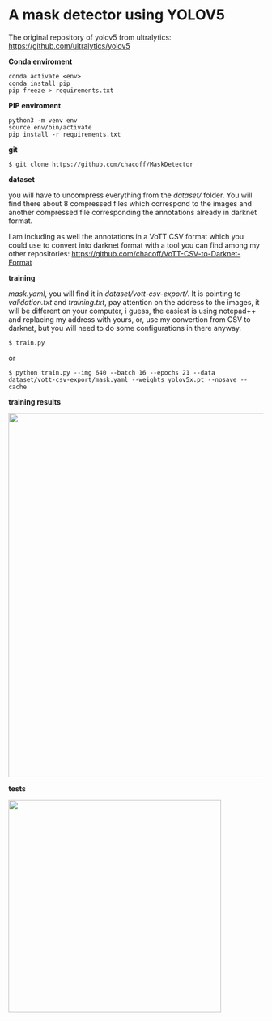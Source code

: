 # A mask detector using YOLOV5

The original repository of yolov5 from ultralytics: https://github.com/ultralytics/yolov5

**Conda enviroment**
```
conda activate <env>
conda install pip
pip freeze > requirements.txt
```
**PIP enviroment**
```
python3 -m venv env
source env/bin/activate
pip install -r requirements.txt
```

**git**
```
$ git clone https://github.com/chacoff/MaskDetector
```

**dataset**

you will have to uncompress everything from the *dataset/* folder. You will find there about 8 compressed files which correspond to the images and another compressed file corresponding the annotations already in darknet format. 

I am including as well the annotations in a VoTT CSV format which you could use to convert into darknet format with a tool you can find among my other repositories: https://github.com/chacoff/VoTT-CSV-to-Darknet-Format


**training**

*mask.yaml*, you will find it in *dataset/vott-csv-export/*. It is pointing to *validation.txt* and *training.txt*, pay attention on the address to the images, it will be different on your computer, i guess, the easiest is using notepad++ and replacing my address with yours, or, use my convertion from CSV to darknet, but you will need to do some configurations in there anyway.

```
$ train.py 
```
or
```
$ python train.py --img 640 --batch 16 --epochs 21 --data dataset/vott-csv-export/mask.yaml --weights yolov5x.pt --nosave --cache
```

**training results**

<image src='https://github.com/chacoff/MaskDetector/blob/main/data/images/results.png' width='720'>
  
**tests**

<image src='https://github.com/chacoff/MaskDetector/blob/main/data/images/covid_test8.jpg' width='420'>
  
